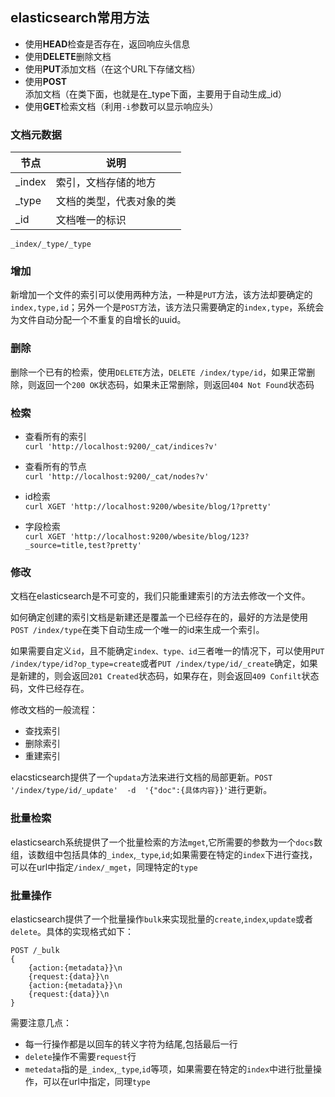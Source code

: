 ## elasticsearch常用方法

* 使用**HEAD**检查是否存在，返回响应头信息
* 使用**DELETE**删除文档
* 使用**PUT**添加文档（在这个URL下存储文档）
* 使用**POST**添加文档（在类下面，也就是在_type下面，主要用于自动生成_id）
* 使用**GET**检索文档（利用`-i`参数可以显示响应头）


### 文档元数据

节点  	| 		说明
-----  |-------
_index |	索引，文档存储的地方
_type	| 文档的类型，代表对象的类
_id    | 文档唯一的标识

```
_index/_type/_type
```


### 增加

新增加一个文件的索引可以使用两种方法，一种是`PUT`方法，该方法却要确定的`index,type,id`；另外一个是`POST`方法，该方法只需要确定的`index,type`，系统会为文件自动分配一个不重复的自增长的uuid。



### 删除

删除一个已有的检索，使用`DELETE`方法，`DELETE /index/type/id`，如果正常删除，则返回一个`200 OK`状态码，如果未正常删除，则返回`404 Not Found`状态码




### 检索

* 查看所有的索引     
`curl 'http://localhost:9200/_cat/indices?v'`    

* 查看所有的节点     
`curl 'http://localhost:9200/_cat/nodes?v'`

* id检索    
`curl XGET 'http://localhost:9200/wbesite/blog/1?pretty'`

* 字段检索    
`curl XGET 'http://localhost:9200/wbesite/blog/123?_source=title,test?pretty'`




### 修改
文档在elasticsearch是不可变的，我们只能重建索引的方法去修改一个文件。
    
如何确定创建的索引文档是新建还是覆盖一个已经存在的，最好的方法是使用`POST /index/type`在类下自动生成一个唯一的id来生成一个索引。    

如果需要自定义`id`，且不能确定`index、type、id`三者唯一的情况下，可以使用`PUT /index/type/id?op_type=create`或者`PUT /index/type/id/_create`确定，如果是新建的，则会返回`201 Created`状态码，如果存在，则会返回`409 Confilt`状态码，文件已经存在。

修改文档的一般流程：

* 查找索引
* 删除索引
* 重建索引

elacsticsearch提供了一个`updata`方法来进行文档的局部更新。`POST '/index/type/id/_update'  -d  '{"doc":{具体内容}}'`进行更新。


### 批量检索

elasticsearch系统提供了一个批量检索的方法`mget`,它所需要的参数为一个`docs`数组，该数组中包括具体的`_index`,`_type`,`id`;如果需要在特定的`index`下进行查找，可以在url中指定`/index/_mget`，同理特定的`type`

### 批量操作

elasticsearch提供了一个批量操作`bulk`来实现批量的`create`,`index`,`update`或者`delete`。具体的实现格式如下：

```
POST /_bulk
{
    {action:{metadata}}\n
    {request:{data}}\n
    {action:{metadata}}\n
    {request:{data}}\n
}
```

需要注意几点：

* 每一行操作都是以回车的转义字符为结尾,包括最后一行
* `delete`操作不需要`request`行
* `metedata`指的是`_index`,`_type`,`id`等项，如果需要在特定的`index`中进行批量操作，可以在url中指定，同理`type`
